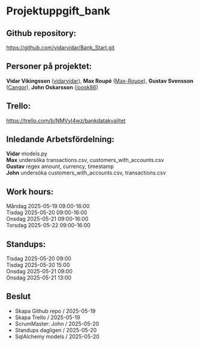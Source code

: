 # Projektuppgift_bank

## Github repository:
https://github.com/vidarvidar/Bank_Start.git

## Personer på projektet:

**Vidar Vikingsson** ([vidarvidar](https://github.com/vidarvidar)), **Max Roupé** ([Max-Roupe](https://github.com/Max-Roupe)), **Gustav Svensson** ([Cangor](https://github.com/Cangor)), **John Oskarsson** ([joosk86](https://github.com/joosk86))

## Trello:
https://trello.com/b/NMVyI4wz/bankdatakvalitet

## Inledande Arbetsfördelning:
**Vidar** models.py  
**Max** undersöka transactions.csv, customers_with_accounts.csv  
**Gustav** regex amount, currency, timestamp  
**John** undersöka customers_with_accounts.csv, transactions.csv

## Work hours:

Måndag 2025-05-19 09:00-16:00  
Tisdag 2025-05-20 09:00-16:00  
Onsdag 2025-05-21 09:00-16:00  
Torsdag 2025-05-22 09:00-16:00

## Standups:
Tisdag 2025-05-20 09:00   
Tisdag 2025-05-20 15:00  
Onsdag 2025-05-21 09:00  
Onsdag 2025-05-21 13:00  

## Beslut
* Skapa Github repo / 2025-05-19  
* Skapa Trello / 2025-05-19  
* ScrumMaster: John / 2025-05-20
* Standups dagligen / 2025-05-20
* SqlAlchemy models / 2025-05-20